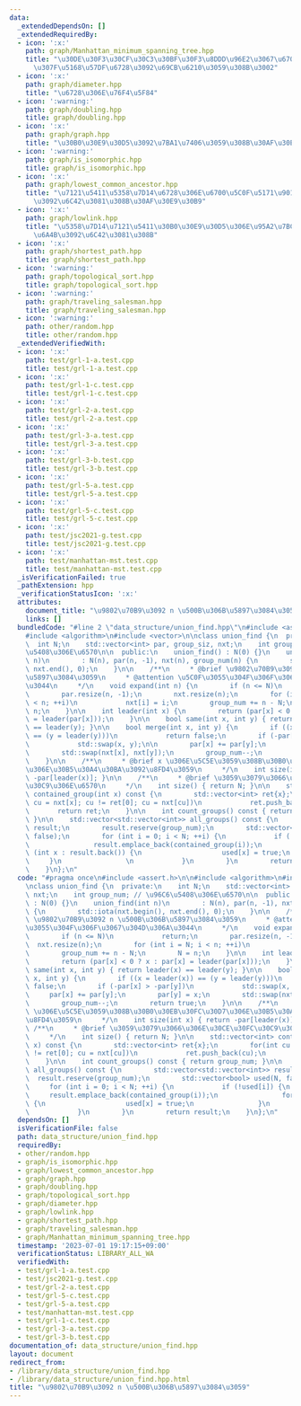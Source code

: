 ```yaml
---
data:
  _extendedDependsOn: []
  _extendedRequiredBy:
  - icon: ':x:'
    path: graph/Manhattan_minimum_spanning_tree.hpp
    title: "\u30DE\u30F3\u30CF\u30C3\u30BF\u30F3\u8DDD\u96E2\u3067\u6700\u5C0F\u91CD\
      \u307F\u5168\u57DF\u6728\u3092\u69CB\u6210\u3059\u308B\u3002"
  - icon: ':x:'
    path: graph/diameter.hpp
    title: "\u6728\u306E\u76F4\u5F84"
  - icon: ':warning:'
    path: graph/doubling.hpp
    title: graph/doubling.hpp
  - icon: ':x:'
    path: graph/graph.hpp
    title: "\u30B0\u30E9\u30D5\u3092\u7BA1\u7406\u3059\u308B\u30AF\u30E9\u30B9\u3002"
  - icon: ':warning:'
    path: graph/is_isomorphic.hpp
    title: graph/is_isomorphic.hpp
  - icon: ':x:'
    path: graph/lowest_common_ancestor.hpp
    title: "\u7121\u5411\u5358\u7D14\u6728\u306E\u6700\u5C0F\u5171\u901A\u7956\u5148\
      \u3092\u6C42\u3081\u308B\u30AF\u30E9\u30B9"
  - icon: ':x:'
    path: graph/lowlink.hpp
    title: "\u5358\u7D14\u7121\u5411\u30B0\u30E9\u30D5\u306E\u95A2\u7BC0\u70B9\u30FB\
      \u6A4B\u3092\u6C42\u3081\u308B"
  - icon: ':x:'
    path: graph/shortest_path.hpp
    title: graph/shortest_path.hpp
  - icon: ':warning:'
    path: graph/topological_sort.hpp
    title: graph/topological_sort.hpp
  - icon: ':warning:'
    path: graph/traveling_salesman.hpp
    title: graph/traveling_salesman.hpp
  - icon: ':warning:'
    path: other/random.hpp
    title: other/random.hpp
  _extendedVerifiedWith:
  - icon: ':x:'
    path: test/grl-1-a.test.cpp
    title: test/grl-1-a.test.cpp
  - icon: ':x:'
    path: test/grl-1-c.test.cpp
    title: test/grl-1-c.test.cpp
  - icon: ':x:'
    path: test/grl-2-a.test.cpp
    title: test/grl-2-a.test.cpp
  - icon: ':x:'
    path: test/grl-3-a.test.cpp
    title: test/grl-3-a.test.cpp
  - icon: ':x:'
    path: test/grl-3-b.test.cpp
    title: test/grl-3-b.test.cpp
  - icon: ':x:'
    path: test/grl-5-a.test.cpp
    title: test/grl-5-a.test.cpp
  - icon: ':x:'
    path: test/grl-5-c.test.cpp
    title: test/grl-5-c.test.cpp
  - icon: ':x:'
    path: test/jsc2021-g.test.cpp
    title: test/jsc2021-g.test.cpp
  - icon: ':x:'
    path: test/manhattan-mst.test.cpp
    title: test/manhattan-mst.test.cpp
  _isVerificationFailed: true
  _pathExtension: hpp
  _verificationStatusIcon: ':x:'
  attributes:
    document_title: "\u9802\u70B9\u3092 n \u500B\u306B\u5897\u3084\u3059"
    links: []
  bundledCode: "#line 2 \"data_structure/union_find.hpp\"\n#include <assert.h>\n\n\
    #include <algorithm>\n#include <vector>\n\nclass union_find {\n  private:\n  \
    \  int N;\n    std::vector<int> par, group_siz, nxt;\n    int group_num; // \u96C6\
    \u5408\u306E\u6570\n\n  public:\n    union_find() : N(0) {}\n    union_find(int\
    \ n)\n        : N(n), par(n, -1), nxt(n), group_num(n) {\n        std::iota(nxt.begin(),\
    \ nxt.end(), 0);\n    }\n\n    /**\n     * @brief \u9802\u70B9\u3092 n \u500B\u306B\
    \u5897\u3084\u3059\n     * @attention \u5C0F\u3055\u304F\u306F\u3067\u304D\u306A\
    \u3044\n     */\n    void expand(int n) {\n        if (n <= N)\n            return;\n\
    \        par.resize(n, -1);\n        nxt.resize(n);\n        for (int i = N; i\
    \ < n; ++i)\n            nxt[i] = i;\n        group_num += n - N;\n        N =\
    \ n;\n    }\n\n    int leader(int x) {\n        return (par[x] < 0 ? x : par[x]\
    \ = leader(par[x]));\n    }\n\n    bool same(int x, int y) { return leader(x)\
    \ == leader(y); }\n\n    bool merge(int x, int y) {\n        if ((x = leader(x))\
    \ == (y = leader(y)))\n            return false;\n        if (-par[x] > -par[y])\n\
    \            std::swap(x, y);\n\n        par[x] += par[y];\n        par[y] = x;\n\
    \        std::swap(nxt[x], nxt[y]);\n        group_num--;\n        return true;\n\
    \    }\n\n    /**\n     * @brief x \u306E\u5C5E\u3059\u308B\u30B0\u30EB\u30FC\u30D7\
    \u306E\u30B5\u30A4\u30BA\u3092\u8FD4\u3059\n     */\n    int size(int x) { return\
    \ -par[leader(x)]; }\n\n    /**\n     * @brief \u3059\u3079\u3066\u306E\u30CE\u30FC\
    \u30C9\u306E\u6570\n     */\n    int size() { return N; }\n\n    std::vector<int>\
    \ contained_group(int x) const {\n        std::vector<int> ret{x};\n        for(int\
    \ cu = nxt[x]; cu != ret[0]; cu = nxt[cu])\n            ret.push_back(cu);\n \
    \       return ret;\n    }\n\n    int count_groups() const { return group_num;\
    \ }\n\n    std::vector<std::vector<int>> all_groups() const {\n        std::vector<std::vector<int>>\
    \ result;\n        result.reserve(group_num);\n        std::vector<bool> used(N,\
    \ false);\n        for (int i = 0; i < N; ++i) {\n            if (!used[i]) {\n\
    \                result.emplace_back(contained_group(i));\n                for\
    \ (int x : result.back()) {\n                    used[x] = true;\n           \
    \     }\n                \n            }\n        }\n        return result;\n\
    \    }\n};\n"
  code: "#pragma once\n#include <assert.h>\n\n#include <algorithm>\n#include <vector>\n\
    \nclass union_find {\n  private:\n    int N;\n    std::vector<int> par, group_siz,\
    \ nxt;\n    int group_num; // \u96C6\u5408\u306E\u6570\n\n  public:\n    union_find()\
    \ : N(0) {}\n    union_find(int n)\n        : N(n), par(n, -1), nxt(n), group_num(n)\
    \ {\n        std::iota(nxt.begin(), nxt.end(), 0);\n    }\n\n    /**\n     * @brief\
    \ \u9802\u70B9\u3092 n \u500B\u306B\u5897\u3084\u3059\n     * @attention \u5C0F\
    \u3055\u304F\u306F\u3067\u304D\u306A\u3044\n     */\n    void expand(int n) {\n\
    \        if (n <= N)\n            return;\n        par.resize(n, -1);\n      \
    \  nxt.resize(n);\n        for (int i = N; i < n; ++i)\n            nxt[i] = i;\n\
    \        group_num += n - N;\n        N = n;\n    }\n\n    int leader(int x) {\n\
    \        return (par[x] < 0 ? x : par[x] = leader(par[x]));\n    }\n\n    bool\
    \ same(int x, int y) { return leader(x) == leader(y); }\n\n    bool merge(int\
    \ x, int y) {\n        if ((x = leader(x)) == (y = leader(y)))\n            return\
    \ false;\n        if (-par[x] > -par[y])\n            std::swap(x, y);\n\n   \
    \     par[x] += par[y];\n        par[y] = x;\n        std::swap(nxt[x], nxt[y]);\n\
    \        group_num--;\n        return true;\n    }\n\n    /**\n     * @brief x\
    \ \u306E\u5C5E\u3059\u308B\u30B0\u30EB\u30FC\u30D7\u306E\u30B5\u30A4\u30BA\u3092\
    \u8FD4\u3059\n     */\n    int size(int x) { return -par[leader(x)]; }\n\n   \
    \ /**\n     * @brief \u3059\u3079\u3066\u306E\u30CE\u30FC\u30C9\u306E\u6570\n\
    \     */\n    int size() { return N; }\n\n    std::vector<int> contained_group(int\
    \ x) const {\n        std::vector<int> ret{x};\n        for(int cu = nxt[x]; cu\
    \ != ret[0]; cu = nxt[cu])\n            ret.push_back(cu);\n        return ret;\n\
    \    }\n\n    int count_groups() const { return group_num; }\n\n    std::vector<std::vector<int>>\
    \ all_groups() const {\n        std::vector<std::vector<int>> result;\n      \
    \  result.reserve(group_num);\n        std::vector<bool> used(N, false);\n   \
    \     for (int i = 0; i < N; ++i) {\n            if (!used[i]) {\n           \
    \     result.emplace_back(contained_group(i));\n                for (int x : result.back())\
    \ {\n                    used[x] = true;\n                }\n                \n\
    \            }\n        }\n        return result;\n    }\n};\n"
  dependsOn: []
  isVerificationFile: false
  path: data_structure/union_find.hpp
  requiredBy:
  - other/random.hpp
  - graph/is_isomorphic.hpp
  - graph/lowest_common_ancestor.hpp
  - graph/graph.hpp
  - graph/doubling.hpp
  - graph/topological_sort.hpp
  - graph/diameter.hpp
  - graph/lowlink.hpp
  - graph/shortest_path.hpp
  - graph/traveling_salesman.hpp
  - graph/Manhattan_minimum_spanning_tree.hpp
  timestamp: '2023-07-01 19:17:15+09:00'
  verificationStatus: LIBRARY_ALL_WA
  verifiedWith:
  - test/grl-1-a.test.cpp
  - test/jsc2021-g.test.cpp
  - test/grl-2-a.test.cpp
  - test/grl-5-c.test.cpp
  - test/grl-5-a.test.cpp
  - test/manhattan-mst.test.cpp
  - test/grl-1-c.test.cpp
  - test/grl-3-a.test.cpp
  - test/grl-3-b.test.cpp
documentation_of: data_structure/union_find.hpp
layout: document
redirect_from:
- /library/data_structure/union_find.hpp
- /library/data_structure/union_find.hpp.html
title: "\u9802\u70B9\u3092 n \u500B\u306B\u5897\u3084\u3059"
---
```

